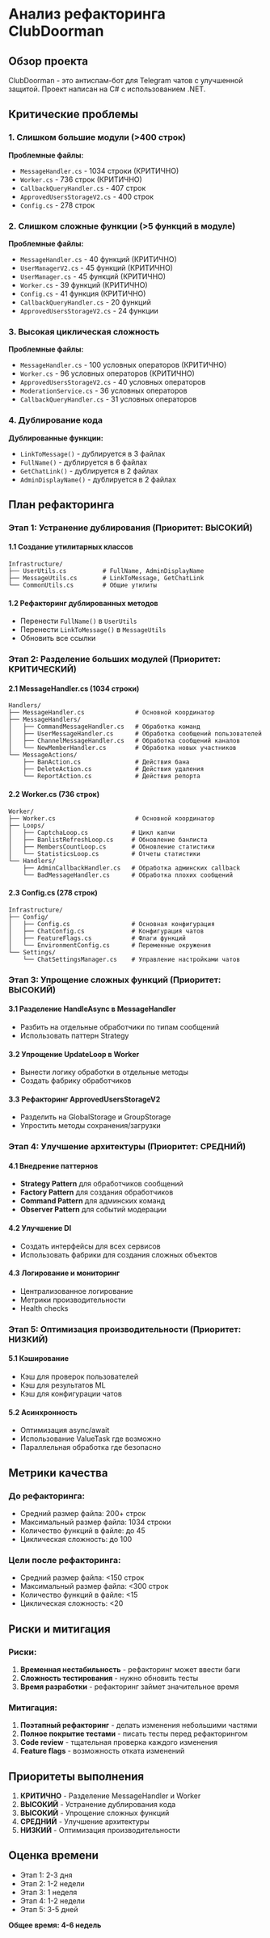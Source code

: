 # Анализ рефакторинга ClubDoorman

## Обзор проекта
ClubDoorman - это антиспам-бот для Telegram чатов с улучшенной защитой. Проект написан на C# с использованием .NET.

## Критические проблемы

### 1. Слишком большие модули (>400 строк)

**Проблемные файлы:**
- `MessageHandler.cs` - 1034 строки (КРИТИЧНО)
- `Worker.cs` - 736 строк (КРИТИЧНО)
- `CallbackQueryHandler.cs` - 407 строк
- `ApprovedUsersStorageV2.cs` - 400 строк
- `Config.cs` - 278 строк

### 2. Слишком сложные функции (>5 функций в модуле)

**Проблемные файлы:**
- `MessageHandler.cs` - 40 функций (КРИТИЧНО)
- `UserManagerV2.cs` - 45 функций (КРИТИЧНО)
- `UserManager.cs` - 45 функций (КРИТИЧНО)
- `Worker.cs` - 39 функций (КРИТИЧНО)
- `Config.cs` - 41 функция (КРИТИЧНО)
- `CallbackQueryHandler.cs` - 20 функций
- `ApprovedUsersStorageV2.cs` - 24 функции

### 3. Высокая циклическая сложность

**Проблемные файлы:**
- `MessageHandler.cs` - 100 условных операторов (КРИТИЧНО)
- `Worker.cs` - 96 условных операторов (КРИТИЧНО)
- `ApprovedUsersStorageV2.cs` - 40 условных операторов
- `ModerationService.cs` - 36 условных операторов
- `CallbackQueryHandler.cs` - 31 условных операторов

### 4. Дублирование кода

**Дублированные функции:**
- `LinkToMessage()` - дублируется в 3 файлах
- `FullName()` - дублируется в 6 файлах
- `GetChatLink()` - дублируется в 2 файлах
- `AdminDisplayName()` - дублируется в 2 файлах

## План рефакторинга

### Этап 1: Устранение дублирования (Приоритет: ВЫСОКИЙ)

#### 1.1 Создание утилитарных классов
```
Infrastructure/
├── UserUtils.cs          # FullName, AdminDisplayName
├── MessageUtils.cs       # LinkToMessage, GetChatLink
└── CommonUtils.cs        # Общие утилиты
```

#### 1.2 Рефакторинг дублированных методов
- Перенести `FullName()` в `UserUtils`
- Перенести `LinkToMessage()` в `MessageUtils`
- Обновить все ссылки

### Этап 2: Разделение больших модулей (Приоритет: КРИТИЧЕСКИЙ)

#### 2.1 MessageHandler.cs (1034 строки)
```
Handlers/
├── MessageHandler.cs              # Основной координатор
├── MessageHandlers/
│   ├── CommandMessageHandler.cs   # Обработка команд
│   ├── UserMessageHandler.cs      # Обработка сообщений пользователей
│   ├── ChannelMessageHandler.cs   # Обработка сообщений каналов
│   └── NewMemberHandler.cs        # Обработка новых участников
└── MessageActions/
    ├── BanAction.cs               # Действия бана
    ├── DeleteAction.cs            # Действия удаления
    └── ReportAction.cs            # Действия репорта
```

#### 2.2 Worker.cs (736 строк)
```
Worker/
├── Worker.cs                      # Основной координатор
├── Loops/
│   ├── CaptchaLoop.cs            # Цикл капчи
│   ├── BanlistRefreshLoop.cs     # Обновление банлиста
│   ├── MembersCountLoop.cs       # Обновление статистики
│   └── StatisticsLoop.cs         # Отчеты статистики
└── Handlers/
    ├── AdminCallbackHandler.cs   # Обработка админских callback
    └── BadMessageHandler.cs      # Обработка плохих сообщений
```

#### 2.3 Config.cs (278 строк)
```
Infrastructure/
├── Config/
│   ├── Config.cs                 # Основная конфигурация
│   ├── ChatConfig.cs             # Конфигурация чатов
│   ├── FeatureFlags.cs           # Флаги функций
│   └── EnvironmentConfig.cs      # Переменные окружения
└── Settings/
    └── ChatSettingsManager.cs    # Управление настройками чатов
```

### Этап 3: Упрощение сложных функций (Приоритет: ВЫСОКИЙ)

#### 3.1 Разделение HandleAsync в MessageHandler
- Разбить на отдельные обработчики по типам сообщений
- Использовать паттерн Strategy

#### 3.2 Упрощение UpdateLoop в Worker
- Вынести логику обработки в отдельные методы
- Создать фабрику обработчиков

#### 3.3 Рефакторинг ApprovedUsersStorageV2
- Разделить на GlobalStorage и GroupStorage
- Упростить методы сохранения/загрузки

### Этап 4: Улучшение архитектуры (Приоритет: СРЕДНИЙ)

#### 4.1 Внедрение паттернов
- **Strategy Pattern** для обработчиков сообщений
- **Factory Pattern** для создания обработчиков
- **Command Pattern** для админских команд
- **Observer Pattern** для событий модерации

#### 4.2 Улучшение DI
- Создать интерфейсы для всех сервисов
- Использовать фабрики для создания сложных объектов

#### 4.3 Логирование и мониторинг
- Централизованное логирование
- Метрики производительности
- Health checks

### Этап 5: Оптимизация производительности (Приоритет: НИЗКИЙ)

#### 5.1 Кэширование
- Кэш для проверок пользователей
- Кэш для результатов ML
- Кэш для конфигурации чатов

#### 5.2 Асинхронность
- Оптимизация async/await
- Использование ValueTask где возможно
- Параллельная обработка где безопасно

## Метрики качества

### До рефакторинга:
- Средний размер файла: 200+ строк
- Максимальный размер файла: 1034 строки
- Количество функций в файле: до 45
- Циклическая сложность: до 100

### Цели после рефакторинга:
- Средний размер файла: <150 строк
- Максимальный размер файла: <300 строк
- Количество функций в файле: <15
- Циклическая сложность: <20

## Риски и митигация

### Риски:
1. **Временная нестабильность** - рефакторинг может ввести баги
2. **Сложность тестирования** - нужно обновить тесты
3. **Время разработки** - рефакторинг займет значительное время

### Митигация:
1. **Поэтапный рефакторинг** - делать изменения небольшими частями
2. **Полное покрытие тестами** - писать тесты перед рефакторингом
3. **Code review** - тщательная проверка каждого изменения
4. **Feature flags** - возможность отката изменений

## Приоритеты выполнения

1. **КРИТИЧНО** - Разделение MessageHandler и Worker
2. **ВЫСОКИЙ** - Устранение дублирования кода
3. **ВЫСОКИЙ** - Упрощение сложных функций
4. **СРЕДНИЙ** - Улучшение архитектуры
5. **НИЗКИЙ** - Оптимизация производительности

## Оценка времени

- Этап 1: 2-3 дня
- Этап 2: 1-2 недели
- Этап 3: 1 неделя
- Этап 4: 1-2 недели
- Этап 5: 3-5 дней

**Общее время: 4-6 недель** 